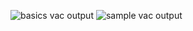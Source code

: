 ![basics vac output](https://github.com/VeerashobanaR/VAC/assets/138184053/f516ca0f-1ba9-4059-9fc2-f2c3ff297667)
![sample vac output](https://github.com/VeerashobanaR/VAC/assets/138184053/4f9134d5-44dd-45e6-bc13-9cfeee2848fe)

